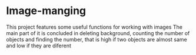 # Image-manging
This project features some useful functions for working with images The main part of it is concluded in deleting background, counting the number of objects and finding the number, that is high if two objects are almost same and low if they are diferent
